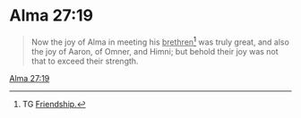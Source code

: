 # Alma 27:19

> Now the joy of Alma in meeting his <u>brethren</u>[^a] was truly great, and also the joy of Aaron, of Omner, and Himni; but behold their joy was not that to exceed their strength.

[Alma 27:19](https://www.churchofjesuschrist.org/study/scriptures/bofm/alma/27?lang=eng&id=p19#p19)


[^a]: TG [Friendship.](https://www.churchofjesuschrist.org/study/scriptures/tg/friendship?lang=eng)
